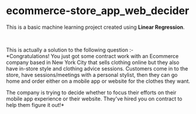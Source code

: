 # ecommerce-store_app_web_decider

This is a basic machine learning project created using **Linear Regression**. 

<br/>

This is actually a solution to the following question :-
<br/>
*Congratulations! You just got some contract work with an Ecommerce company based in New York City that sells clothing online but they also have in-store style and clothing advice sessions. Customers come in to the store, have sessions/meetings with a personal stylist, then they can go home and order either on a mobile app or website for the clothes they want.

The company is trying to decide whether to focus their efforts on their mobile app experience or their website. They've hired you on contract to help them figure it out!*
